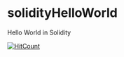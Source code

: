 # solidityHelloWorld
Hello World in Solidity


[![HitCount](http://hits.dwyl.io/VikasKad/solidityHelloWorld.svg)](http://hits.dwyl.io/VikasKad/solidityHelloWorld)

